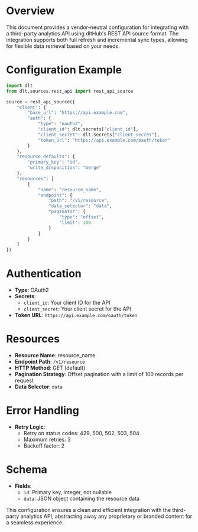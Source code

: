# Overview

This document provides a vendor-neutral configuration for integrating with a third-party analytics API using dltHub's REST API source format. The integration supports both full refresh and incremental sync types, allowing for flexible data retrieval based on your needs.

# Configuration Example

```python
import dlt
from dlt.sources.rest_api import rest_api_source

source = rest_api_source({
    "client": {
        "base_url": "https://api.example.com",
        "auth": {
            "type": "oauth2",
            "client_id": dlt.secrets["client_id"],
            "client_secret": dlt.secrets["client_secret"],
            "token_url": "https://api.example.com/oauth/token"
        }
    },
    "resource_defaults": {
        "primary_key": "id",
        "write_disposition": "merge"
    },
    "resources": [
        {
            "name": "resource_name",
            "endpoint": {
                "path": "/v1/resource",
                "data_selector": "data",
                "paginator": {
                    "type": "offset",
                    "limit": 100
                }
            }
        }
    ]
})
```

# Authentication

- **Type**: OAuth2
- **Secrets**: 
  - `client_id`: Your client ID for the API
  - `client_secret`: Your client secret for the API
- **Token URL**: `https://api.example.com/oauth/token`

# Resources

- **Resource Name**: resource_name
- **Endpoint Path**: `/v1/resource`
- **HTTP Method**: GET (default)
- **Pagination Strategy**: Offset pagination with a limit of 100 records per request
- **Data Selector**: `data`

# Error Handling

- **Retry Logic**: 
  - Retry on status codes: 429, 500, 502, 503, 504
  - Maximum retries: 3
  - Backoff factor: 2

# Schema

- **Fields**: 
  - `id`: Primary key, integer, not nullable
  - `data`: JSON object containing the resource data

This configuration ensures a clean and efficient integration with the third-party analytics API, abstracting away any proprietary or branded content for a seamless experience.